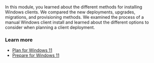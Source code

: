 In this module, you learned about the different methods for installing Windows clients. We compared the new deployments, upgrades, migrations, and provisioning methods. We examined the process of a manual Windows client install and learned about the different options to consider when planning a client deployment.

### Learn more

 -  [Plan for Windows 11](/windows/whats-new/windows-11-plan)
 -  [Prepare for Windows 11](/windows/whats-new/windows-11-prepare)
